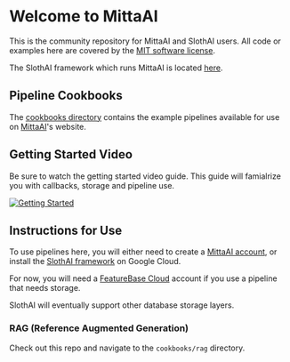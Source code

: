 # Welcome to MittaAI
This is the community repository for MittaAI and SlothAI users. All code or examples here are covered by the [MIT software license](https://github.com/MittaAI/mitta-community/blob/main/LICENSE).

The SlothAI framework which runs MittaAI is located [here](https://github.com/kordless/SlothAI).

## Pipeline Cookbooks
The [cookbooks directory](./cookbooks) contains the example pipelines available for use on [MittaAI](https://mitta.ai)'s website.

## Getting Started Video
Be sure to watch the getting started video guide. This guide will famialrize you with callbacks, storage and pipeline use.

[![Getting Started](https://img.youtube.com/vi/ntLqz38hC60/0.jpg)](https://www.youtube.com/watch?v=ntLqz38hC60)

## Instructions for Use
To use pipelines here, you will either need to create a [MittaAI account](https://mitta.ai), or install the [SlothAI framework](https://github.com/kordless/SlothAI) on Google Cloud.

For now, you will need a [FeatureBase Cloud](https://cloud.featurebase.com) account if you use a pipeline that needs storage.

SlothAI will eventually support other database storage layers.

### RAG (Reference Augmented Generation)
Check out this repo and navigate to the `cookbooks/rag` directory.

